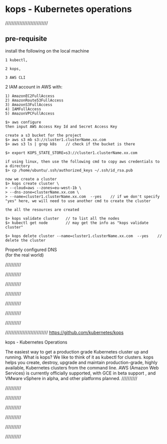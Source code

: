 

# kops - Kubernetes operations

///////////////////////////

## pre-requisite  

install the following on the local machine
```
1 kubectl, 

2 kops, 

3 AWS CLI  
```

2 IAM account in AWS with:   
```
1) AmazonEC2FullAccess   
2) AmazonRoute53FullAccess  
3) AmazonS3FullAccess  
4) IAMFullAccess    
5) AmazonVPCFullAccess   

$> aws configure
then input AWS Access Key Id and Secret Access Key

create a s3 bucket for the project
$> aws s3 mb s3://cluster1.clusterName.xx.com
$> aws s3 ls | grep k8s    // check if the bucket is there

$> export KOPS_STATE_STORE=s3://cluster1.clusterName.xx.com

if using linux, then use the following cmd to copy aws credentials to a directory
$> cp /home/ubuntu/.ssh/authorized_keys ~/.ssh/id_rsa.pub

now we create a cluster
$> kops create cluster \   
> --cloud=aws --zones=eu-west-1b \
> --dns-zone=clusterName.xx.com \
> --name=cluster1.clusterName.xx.com  --yes    // if we don't specify "yes" here, we will need to use another cmd to create the cluster   

the all the resources are created

$> kops validate cluster   // to list all the nodes   
$> kubectl get node        // may get the info as "kops validate cluster"

$> kops delete cluster --name=cluster1.clusterName.xx.com  --yes    // delete the cluster
```



Properly configured DNS  
(for the real world)  



//////////

//////////

//////////

//////////

//////////

//////////

//////////



///////////////////////////
https://github.com/kubernetes/kops

kops - Kubernetes Operations

The easiest way to get a production grade Kubernetes cluster up and running.
What is kops?
We like to think of it as kubectl for clusters.
kops helps you create, destroy, upgrade and maintain production-grade, highly available, Kubernetes clusters from the command line. AWS (Amazon Web Services) is currently officially supported, with GCE in beta support , and VMware vSphere in alpha, and other platforms planned.
//////////

//////////

//////////

//////////

//////////

//////////

//////////